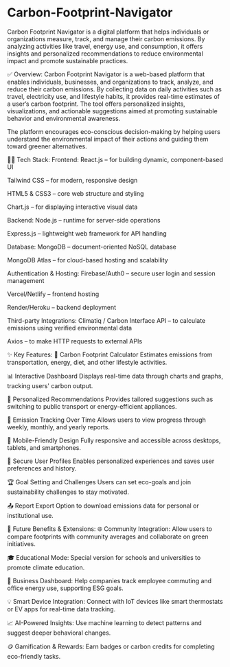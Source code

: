 # Carbon-Footprint-Navigator
Carbon Footprint Navigator is a digital platform that helps individuals or organizations measure, track, and manage their carbon emissions. By analyzing activities like travel, energy use, and consumption, it offers insights and personalized recommendations to reduce environmental impact and promote sustainable practices.

✅ Overview:
Carbon Footprint Navigator is a web-based platform that enables individuals, businesses, and organizations to track, analyze, and reduce their carbon emissions. By collecting data on daily activities such as travel, electricity use, and lifestyle habits, it provides real-time estimates of a user’s carbon footprint. The tool offers personalized insights, visualizations, and actionable suggestions aimed at promoting sustainable behavior and environmental awareness.

The platform encourages eco-conscious decision-making by helping users understand the environmental impact of their actions and guiding them toward greener alternatives.

🧑‍💻 Tech Stack:
Frontend:
React.js – for building dynamic, component-based UI

Tailwind CSS – for modern, responsive design

HTML5 & CSS3 – core web structure and styling

Chart.js – for displaying interactive visual data

Backend:
Node.js – runtime for server-side operations

Express.js – lightweight web framework for API handling

Database:
MongoDB – document-oriented NoSQL database

MongoDB Atlas – for cloud-based hosting and scalability

Authentication & Hosting:
Firebase/Auth0 – secure user login and session management

Vercel/Netlify – frontend hosting

Render/Heroku – backend deployment

Third-party Integrations:
Climatiq / Carbon Interface API – to calculate emissions using verified environmental data

Axios – to make HTTP requests to external APIs

✨ Key Features:
🧮 Carbon Footprint Calculator
Estimates emissions from transportation, energy, diet, and other lifestyle activities.

📊 Interactive Dashboard
Displays real-time data through charts and graphs, tracking users' carbon output.

🧠 Personalized Recommendations
Provides tailored suggestions such as switching to public transport or energy-efficient appliances.

📅 Emission Tracking Over Time
Allows users to view progress through weekly, monthly, and yearly reports.

📱 Mobile-Friendly Design
Fully responsive and accessible across desktops, tablets, and smartphones.

🔐 Secure User Profiles
Enables personalized experiences and saves user preferences and history.

🏆 Goal Setting and Challenges
Users can set eco-goals and join sustainability challenges to stay motivated.

📤 Report Export
Option to download emissions data for personal or institutional use.

🚀 Future Benefits & Extensions:
🌐 Community Integration:
Allow users to compare footprints with community averages and collaborate on green initiatives.

🎓 Educational Mode:
Special version for schools and universities to promote climate education.

🏢 Business Dashboard:
Help companies track employee commuting and office energy use, supporting ESG goals.

💡 Smart Device Integration:
Connect with IoT devices like smart thermostats or EV apps for real-time data tracking.

📈 AI-Powered Insights:
Use machine learning to detect patterns and suggest deeper behavioral changes.

🪙 Gamification & Rewards:
Earn badges or carbon credits for completing eco-friendly tasks.

